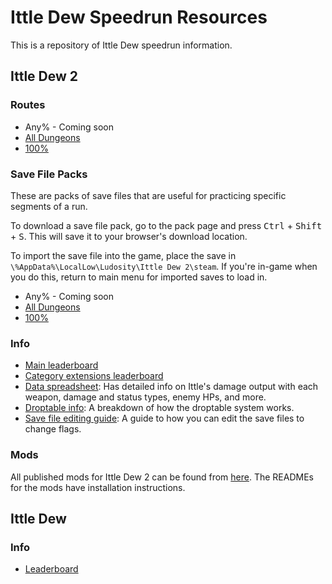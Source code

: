 # Ittle Dew Speedrun Resources

This is a repository of Ittle Dew speedrun information.

## Ittle Dew 2

### Routes
- Any% - Coming soon
- [All Dungeons](/Routes/All%20Dungeons%20Route.md)
- [100%](/Routes/100%25%20Route.md)

### Save File Packs
These are packs of save files that are useful for practicing specific segments of a run.

To download a save file pack, go to the pack page and press <kbd>Ctrl</kbd> + <kbd>Shift</kbd> + <kbd>S</kbd>. This will save it to your browser's download location.

To import the save file into the game, place the save in `\%AppData%\LocalLow\Ludosity\Ittle Dew 2\steam`. If you're in-game when you do this, return to main menu for imported saves to load in.

- Any% - Coming soon
- [All Dungeons](/Saves/All%20Dungeons.zip)
- [100%](/Saves/100%25.zip)

### Info
- [Main leaderboard](https://www.speedrun.com/id2)
- [Category extensions leaderboard](https://www.speedrun.com/id2_ext)
- [Data spreadsheet](https://docs.google.com/spreadsheets/d/1DxVRgpbUP2pnHpxsrHcTLhyHXcVsVWWmEl254a7T1s4/edit?gid=1525647531#gid=1525647531): Has detailed info on Ittle's damage output with each weapon, damage and status types, enemy HPs, and more.
- [Droptable info](/Info/Droptable%20Data.md): A breakdown of how the droptable system works.
- [Save file editing guide](/Info/Save%20File%20Editing%20Guide.md): A guide to how you can edit the save files to change flags.

### Mods
All published mods for Ittle Dew 2 can be found from [here](https://github.com/orgs/Extra-2-Dew/repositories). The READMEs for the mods have installation instructions.

## Ittle Dew
### Info
- [Leaderboard](https://www.speedrun.com/ittledew)